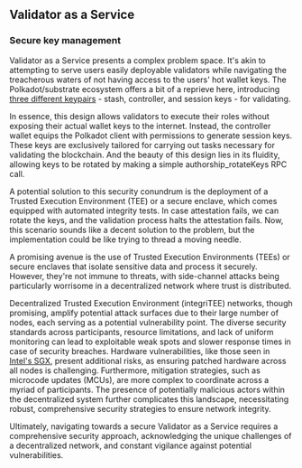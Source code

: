 ## Validator as a Service

### Secure key management
Validator as a Service presents a complex problem space. It's akin to
attempting to serve users easily deployable validators while navigating the
treacherous waters of not having access to the users' hot wallet keys. The
Polkadot/substrate ecosystem offers a bit of a reprieve here, introducing [three
different keypairs](https://wiki.polkadot.network/docs/learn-cryptography) - stash, controller, and session keys - for validating.

In essence, this design allows validators to execute their roles without
exposing their actual wallet keys to the internet. Instead, the controller
wallet equips the Polkadot client with permissions to generate session keys.
These keys are exclusively tailored for carrying out tasks necessary for
validating the blockchain. And the beauty of this design lies in its fluidity,
allowing keys to be rotated by making a simple authorship_rotateKeys RPC call.

A potential solution to this security conundrum is the deployment of a Trusted
Execution Environment (TEE) or a secure enclave, which comes equipped with
automated integrity tests. In case attestation fails, we can rotate the keys, and the
validation process halts  the attestation fails. Now, this scenario sounds
like a decent solution to the problem, but the implementation could be like
trying to thread a moving needle.

A promising avenue is the use of Trusted Execution Environments (TEEs) or
secure enclaves that isolate sensitive data and process it securely. However,
they're not immune to threats, with side-channel attacks being particularly
worrisome in a decentralized network where trust is distributed.

Decentralized Trusted Execution Environment (integriTEE) networks, though promising,
amplify potential attack surfaces due to their large number of nodes, each
serving as a potential vulnerability point. The diverse security standards
across participants, resource limitations, and lack of uniform monitoring can
lead to exploitable weak spots and slower response times in case of security
breaches. Hardware vulnerabilities, like those seen in [Intel's SGX](https://sgx.fail/), present
additional risks, as ensuring patched hardware across all nodes is challenging.
Furthermore, mitigation strategies, such as microcode updates (MCUs), are more
complex to coordinate across a myriad of participants. The presence of
potentially malicious actors within the decentralized system further
complicates this landscape, necessitating robust, comprehensive security
strategies to ensure network integrity.

Ultimately, navigating towards a secure Validator as a Service requires a
comprehensive security approach, acknowledging the unique challenges of a
decentralized network, and constant vigilance against potential
vulnerabilities.
